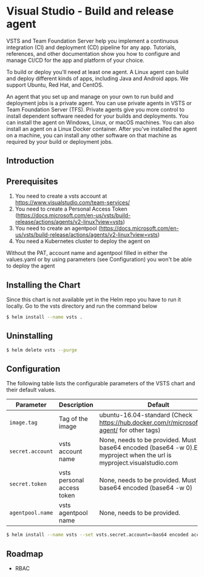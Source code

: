 # Visual Studio - Build and release agent #

VSTS and Team Foundation Server help you implement a continuous integration (CI) and deployment (CD) pipeline for any app. Tutorials, references, and other documentation show you how to configure and manage CI/CD for the app and platform of your choice.

To build or deploy you'll need at least one agent. A Linux agent can build and deploy different kinds of apps, including Java and Android apps. We support Ubuntu, Red Hat, and CentOS.

An agent that you set up and manage on your own to run build and deployment jobs is a private agent. You can use private agents in VSTS or Team Foundation Server (TFS). Private agents give you more control to install dependent software needed for your builds and deployments.
You can install the agent on Windows, Linux, or macOS machines. You can also install an agent on a Linux Docker container.
After you've installed the agent on a machine, you can install any other software on that machine as required by your build or deployment jobs.


## Introduction


## Prerequisites
1. You need to create a vsts account at https://www.visualstudio.com/team-services/
2. You need to create a Personal Access Token (https://docs.microsoft.com/en-us/vsts/build-release/actions/agents/v2-linux?view=vsts)
3. You need to create an agentpool (https://docs.microsoft.com/en-us/vsts/build-release/actions/agents/v2-linux?view=vsts)
4. You need a Kubernetes cluster to deploy the agent on

Without the PAT, account name and agentpool filled in either the values.yaml or by using parameters (see Configuration) you won't be able to deploy the agent

## Installing the Chart
Since this chart is not available yet in the Helm repo you have to run it locally. Go to the vsts directory and run the command below
```bash
$ helm install --name vsts .
```

## Uninstalling
```bash
$ helm delete vsts --purge
```

## Configuration
The following table lists the configurable parameters of the VSTS chart and their default values.

| Parameter                | Description                   | Default                                                                                                                    |
| ------------------------ | ----------------------------  | -------------------------------------------------------------------------------------------------------------------------- |
| `image.tag`              |  Tag of the image             | ubuntu-16.04-standard (Check https://hub.docker.com/r/microsoft/vsts-agent/ for other tags)                                |
| `secret.account`         |  vsts account name            | None, needs to be provided. Must be base64 encoded (base64 -w 0).E.g. myproject when the url is myproject.visualstudio.com |
| `secret.token`           |  vsts personal access token   | None, needs to be provided. Must be base64 encoded (base64 -w 0)                                                           |
| `agentpool.name`         |  vsts agentpool name          | None, needs to be provided.                                                                                                |


```bash
$ helm install --name vsts --set vsts.secret.account=<bas64 encoded account name>,vsts.secret.token=<base64 encoded token>,vsts.agentpool.name=<naam> .
```

## Roadmap
- RBAC
